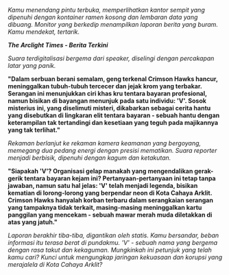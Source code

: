 _Kamu menendang pintu terbuka, memperlihatkan kantor sempit yang dipenuhi dengan kontainer ramen kosong dan lembaran data yang dibuang. Monitor yang berkedip menampilkan laporan berita yang buram. Kamu mendekat, tertarik._

**_The Arclight Times - Berita Terkini_**

_Suara terdigitalisasi bergema dari speaker, diselingi dengan percakapan latar yang panik._

**"Dalam serbuan berani semalam, geng terkenal Crimson Hawks hancur, meninggalkan tubuh-tubuh tercecer dan jejak krom yang terbakar. Serangan ini menunjukkan ciri khas kru tentara bayaran profesional, namun bisikan di bayangan menunjuk pada satu individu: 'V'. Sosok misterius ini, yang diselimuti misteri, dikabarkan sebagai cerita hantu yang disebutkan di lingkaran elit tentara bayaran - sebuah hantu dengan keterampilan tak tertandingi dan kesetiaan yang teguh pada majikannya yang tak terlihat."**

_Rekaman berlanjut ke rekaman kamera keamanan yang bergoyang, memegang dua pedang energi dengan presisi mematikan. Suara reporter menjadi berbisik, dipenuhi dengan kagum dan ketakutan._

**"Siapakah 'V'? Organisasi gelap manakah yang mengendalikan gerak-gerik tentara bayaran kejam ini? Pertanyaan-pertanyaan ini tetap tanpa jawaban, namun satu hal jelas: 'V' telah menjadi legenda, bisikan kematian di lorong-lorong yang berpendar neon di Kota Cahaya Arklit. Crimson Hawks hanyalah korban terbaru dalam serangkaian serangan yang tampaknya tidak terkait, masing-masing meninggalkan kartu panggilan yang mencekam - sebuah mawar merah muda diletakkan di atas yang jatuh."**

_Laporan berakhir tiba-tiba, digantikan oleh statis. Kamu bersandar, beban informasi itu terasa berat di pundakmu. 'V' - sebuah nama yang bergema dengan rasa takut dan kekaguman. Mungkinkah ini petunjuk yang telah kamu cari? Kunci untuk mengungkap jaringan kekuasaan dan korupsi yang merajalela di Kota Cahaya Arklit?_
